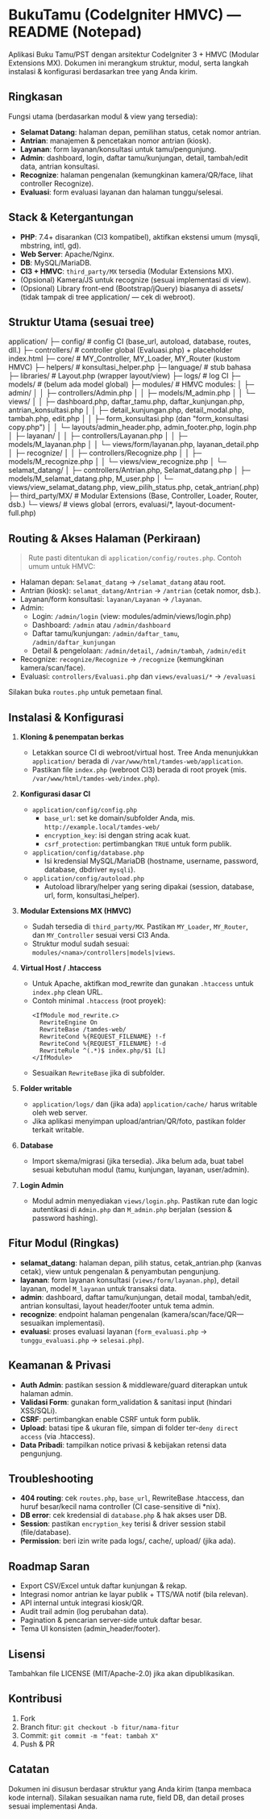 BukuTamu (CodeIgniter HMVC) — README (Notepad)
==================================================
Aplikasi Buku Tamu/PST dengan arsitektur CodeIgniter 3 + HMVC (Modular Extensions MX).
Dokumen ini merangkum struktur, modul, serta langkah instalasi & konfigurasi berdasarkan tree yang Anda kirim.

Ringkasan
--------------------------------------------------
Fungsi utama (berdasarkan modul & view yang tersedia):
- **Selamat Datang**: halaman depan, pemilihan status, cetak nomor antrian.
- **Antrian**: manajemen & pencetakan nomor antrian (kiosk).
- **Layanan**: form layanan/konsultasi untuk tamu/pengunjung.
- **Admin**: dashboard, login, daftar tamu/kunjungan, detail, tambah/edit data, antrian konsultasi.
- **Recognize**: halaman pengenalan (kemungkinan kamera/QR/face, lihat controller Recognize).
- **Evaluasi**: form evaluasi layanan dan halaman tunggu/selesai.

Stack & Ketergantungan
--------------------------------------------------
- **PHP**: 7.4+ disarankan (CI3 kompatibel), aktifkan ekstensi umum (mysqli, mbstring, intl, gd).
- **Web Server**: Apache/Nginx.
- **DB**: MySQL/MariaDB.
- **CI3 + HMVC**: `third_party/MX` tersedia (Modular Extensions MX).
- (Opsional) Kamera/JS untuk recognize (sesuai implementasi di view).
- (Opsional) Library front-end (Bootstrap/jQuery) biasanya di assets/ (tidak tampak di tree application/ — cek di webroot).

Struktur Utama (sesuai tree)
--------------------------------------------------
application/
├─ config/                 # config CI (base_url, autoload, database, routes, dll.)
├─ controllers/            # controller global (Evaluasi.php) + placeholder index.html
├─ core/                   # MY_Controller, MY_Loader, MY_Router (kustom HMVC)
├─ helpers/                # konsultasi_helper.php
├─ language/               # stub bahasa
├─ libraries/              # Layout.php (wrapper layout/view)
├─ logs/                   # log CI
├─ models/                 # (belum ada model global)
├─ modules/                # HMVC modules:
│  ├─ admin/
│  │  ├─ controllers/Admin.php
│  │  ├─ models/M_admin.php
│  │  └─ views/
│  │     ├─ dashboard.php, daftar_tamu.php, daftar_kunjungan.php, antrian_konsultasi.php
│  │     ├─ detail_kunjungan.php, detail_modal.php, tambah.php, edit.php
│  │     ├─ form_konsultasi.php (dan "form_konsultasi copy.php")
│  │     └─ layouts/admin_header.php, admin_footer.php, login.php
│  ├─ layanan/
│  │  ├─ controllers/Layanan.php
│  │  ├─ models/M_layanan.php
│  │  └─ views/form/layanan.php, layanan_detail.php
│  ├─ recognize/
│  │  ├─ controllers/Recognize.php
│  │  ├─ models/M_recognize.php
│  │  └─ views/view_recognize.php
│  └─ selamat_datang/
│     ├─ controllers/Antrian.php, Selamat_datang.php
│     ├─ models/M_selamat_datang.php, M_user.php
│     └─ views/view_selamat_datang.php, view_pilih_status.php, cetak_antrian(.php)
├─ third_party/MX/         # Modular Extensions (Base, Controller, Loader, Router, dsb.)
└─ views/                  # views global (errors, evaluasi/*, layout-document-full.php)

Routing & Akses Halaman (Perkiraan)
--------------------------------------------------
> Rute pasti ditentukan di `application/config/routes.php`. Contoh umum untuk HMVC:
- Halaman depan: `Selamat_datang` → `/selamat_datang` atau root.
- Antrian (kiosk): `selamat_datang/Antrian` → `/antrian` (cetak nomor, dsb.).
- Layanan/form konsultasi: `layanan/Layanan` → `/layanan`.
- Admin:
  - Login: `/admin/login` (view: modules/admin/views/login.php)
  - Dashboard: `/admin` atau `/admin/dashboard`
  - Daftar tamu/kunjungan: `/admin/daftar_tamu`, `/admin/daftar_kunjungan`
  - Detail & pengelolaan: `/admin/detail`, `/admin/tambah`, `/admin/edit`
- Recognize: `recognize/Recognize` → `/recognize` (kemungkinan kamera/scan/face).
- Evaluasi: `controllers/Evaluasi.php` dan `views/evaluasi/*` → `/evaluasi`

Silakan buka `routes.php` untuk pemetaan final.

Instalasi & Konfigurasi
--------------------------------------------------
1) **Kloning & penempatan berkas**
   - Letakkan source CI di webroot/virtual host. Tree Anda menunjukkan `application/` berada di `/var/www/html/tamdes-web/application`.
   - Pastikan file `index.php` (webroot CI3) berada di root proyek (mis. `/var/www/html/tamdes-web/index.php`).

2) **Konfigurasi dasar CI**
   - `application/config/config.php`
     - `base_url`: set ke domain/subfolder Anda, mis. `http://example.local/tamdes-web/`
     - `encryption_key`: isi dengan string acak kuat.
     - `csrf_protection`: pertimbangkan `TRUE` untuk form publik.
   - `application/config/database.php`
     - Isi kredensial MySQL/MariaDB (hostname, username, password, database, dbdriver `mysqli`).
   - `application/config/autoload.php`
     - Autoload library/helper yang sering dipakai (session, database, url, form, konsultasi_helper).

3) **Modular Extensions MX (HMVC)**
   - Sudah tersedia di `third_party/MX`. Pastikan `MY_Loader`, `MY_Router`, dan `MY_Controller` sesuai versi CI3 Anda.
   - Struktur modul sudah sesuai: `modules/<nama>/controllers|models|views`.

4) **Virtual Host / .htaccess**
   - Untuk Apache, aktifkan mod_rewrite dan gunakan `.htaccess` untuk `index.php` clean URL.
   - Contoh minimal `.htaccess` (root proyek):
     ```
     <IfModule mod_rewrite.c>
       RewriteEngine On
       RewriteBase /tamdes-web/
       RewriteCond %{REQUEST_FILENAME} !-f
       RewriteCond %{REQUEST_FILENAME} !-d
       RewriteRule ^(.*)$ index.php/$1 [L]
     </IfModule>
     ```
   - Sesuaikan `RewriteBase` jika di subfolder.

5) **Folder writable**
   - `application/logs/` dan (jika ada) `application/cache/` harus writable oleh web server.
   - Jika aplikasi menyimpan upload/antrian/QR/foto, pastikan folder terkait writable.

6) **Database**
   - Import skema/migrasi (jika tersedia). Jika belum ada, buat tabel sesuai kebutuhan modul (tamu, kunjungan, layanan, user/admin).

7) **Login Admin**
   - Modul admin menyediakan `views/login.php`. Pastikan rute dan logic autentikasi di `Admin.php` dan `M_admin.php` berjalan (session & password hashing).

Fitur Modul (Ringkas)
--------------------------------------------------
- **selamat_datang**: halaman depan, pilih status, cetak_antrian.php (kanvas cetak), view untuk pengenalan & penyambutan pengunjung.
- **layanan**: form layanan konsultasi (`views/form/layanan.php`), detail layanan, model `M_layanan` untuk transaksi data.
- **admin**: dashboard, daftar tamu/kunjungan, detail modal, tambah/edit, antrian konsultasi, layout header/footer untuk tema admin.
- **recognize**: endpoint halaman pengenalan (kamera/scan/face/QR—sesuaikan implementasi).
- **evaluasi**: proses evaluasi layanan (`form_evaluasi.php` → `tunggu_evaluasi.php` → `selesai.php`).

Keamanan & Privasi
--------------------------------------------------
- **Auth Admin**: pastikan session & middleware/guard diterapkan untuk halaman admin.
- **Validasi Form**: gunakan form_validation & sanitasi input (hindari XSS/SQLi).
- **CSRF**: pertimbangkan enable CSRF untuk form publik.
- **Upload**: batasi tipe & ukuran file, simpan di folder ter-`deny direct access` (via .htaccess).
- **Data Pribadi**: tampilkan notice privasi & kebijakan retensi data pengunjung.

Troubleshooting
--------------------------------------------------
- **404 routing**: cek `routes.php`, `base_url`, RewriteBase .htaccess, dan huruf besar/kecil nama controller (CI case-sensitive di *nix).
- **DB error**: cek kredensial di `database.php` & hak akses user DB.
- **Session**: pastikan `encryption_key` terisi & driver session stabil (file/database).
- **Permission**: beri izin write pada logs/, cache/, upload/ (jika ada).

Roadmap Saran
--------------------------------------------------
- Export CSV/Excel untuk daftar kunjungan & rekap.
- Integrasi nomor antrian ke layar publik + TTS/WA notif (bila relevan).
- API internal untuk integrasi kiosk/QR.
- Audit trail admin (log perubahan data).
- Pagination & pencarian server-side untuk daftar besar.
- Tema UI konsisten (admin_header/footer).

Lisensi
--------------------------------------------------
Tambahkan file LICENSE (MIT/Apache-2.0) jika akan dipublikasikan.

Kontribusi
--------------------------------------------------
1) Fork
2) Branch fitur: `git checkout -b fitur/nama-fitur`
3) Commit: `git commit -m "feat: tambah X"`
4) Push & PR

Catatan
--------------------------------------------------
Dokumen ini disusun berdasar struktur yang Anda kirim (tanpa membaca kode internal).
Silakan sesuaikan nama rute, field DB, dan detail proses sesuai implementasi Anda.
